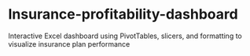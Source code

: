 # Insurance-profitability-dashboard
Interactive Excel dashboard using PivotTables, slicers, and formatting to visualize insurance plan performance
